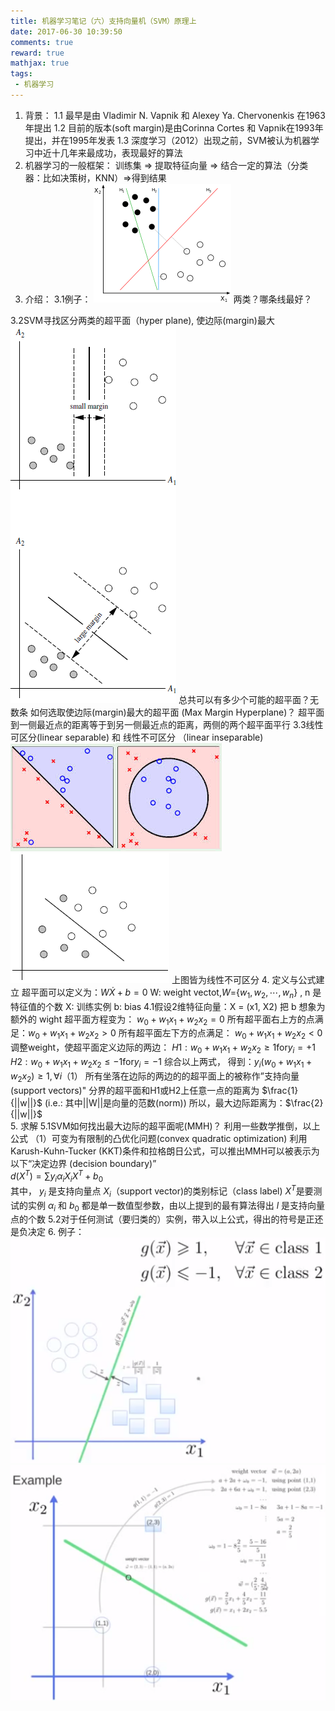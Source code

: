 ```yaml
---
title: 机器学习笔记（六）支持向量机（SVM）原理上
date: 2017-06-30 10:39:50
comments: true
reward: true
mathjax: true
tags: 
 - 机器学习
---
```

1. 背景：
1.1 最早是由 Vladimir N. Vapnik 和 Alexey Ya. Chervonenkis 在1963年提出
1.2 目前的版本(soft margin)是由Corinna Cortes 和 Vapnik在1993年提出，并在1995年发表
1.3 深度学习（2012）出现之前，SVM被认为机器学习中近十几年来最成功，表现最好的算法
2. 机器学习的一般框架：
训练集 => 提取特征向量 => 结合一定的算法（分类器：比如决策树，KNN）=>得到结果
3. 介绍：
3.1例子：
![](2017-6-30-one/1.png)
两类？哪条线最好？
<!-- more -->
3.2SVM寻找区分两类的超平面（hyper plane), 使边际(margin)最大
![](2017-6-30-one/2.png)
总共可以有多少个可能的超平面？无数条
如何选取使边际(margin)最大的超平面 (Max Margin Hyperplane)？
超平面到一侧最近点的距离等于到另一侧最近点的距离，两侧的两个超平面平行
3.3线性可区分(linear separable) 和 线性不可区分 （linear inseparable) 
![](2017-6-30-one/3.jpg)![](2017-6-30-one/4.jpg)
![](2017-6-30-one/5.png)
上图皆为线性不可区分
4. 定义与公式建立
超平面可以定义为：$W\dot X+b=0$
W: weight vectot,$W$={$w_1,w_2,\cdots,w_n$} , n 是特征值的个数
X: 训练实例
b: bias
4.1假设2维特征向量：X = (x1, X2)
把 b 想象为额外的 wight
超平面方程变为： $w_0+w_1x_1+w_2x_2=0$
所有超平面右上方的点满足：$w_0+w_1x_1+w_2x_2>0$
所有超平面左下方的点满足： $w_0+w_1x_1+w_2x_2<0$
调整weight，使超平面定义边际的两边：
$H1:w_0+w_1x_1+w_2x_2\ge  1 \text{for} y_i=+1$
$H2:w_0+w_1x_1+w_2x_2\le  -1 \text{for} y_i=-1$
综合以上两式，
得到：$y_i(w_0+w_1x_1+w_2x_2)\ge 1,\forall i$（1）
所有坐落在边际的两边的的超平面上的被称作”支持向量(support vectors)"
分界的超平面和H1或H2上任意一点的距离为 $\frac{1}{||w||}$ (i.e.: 其中||W||是向量的范数(norm))
所以，最大边际距离为：$\frac{2}{||w||}$  
5. 求解
5.1SVM如何找出最大边际的超平面呢(MMH)？
利用一些数学推倒，以上公式 （1）可变为有限制的凸优化问题(convex quadratic optimization)
利用 Karush-Kuhn-Tucker (KKT)条件和拉格朗日公式，可以推出MMH可以被表示为以下“决定边界 (decision boundary)”  
$d(X^T)=\sum{y_i\alpha_iX_iX^T}+b_0$        
其中，
$y_i$ 是支持向量点
$X_i$（support vector)的类别标记（class label)
$X^T$是要测试的实例
$\alpha _i$ 和 $b_0$ 都是单一数值型参数，由以上提到的最有算法得出
$l$ 是支持向量点的个数
5.2对于任何测试（要归类的）实例，带入以上公式，得出的符号是正还是负决定
6. 例子：
![](2017-6-30-one/6.png)
![](2017-6-30-one/7.png)




